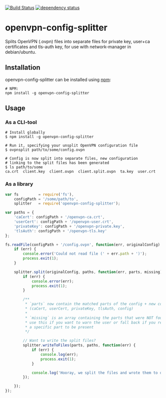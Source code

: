 [![Build Status][1]][2] [![dependency status][3]][4]

openvpn-config-splitter
=======================

Splits OpenVPN (.ovpn) files into separate files for private key, user+ca certificates and tls-auth key, for use with network-manager in debian/ubuntu.

## Installation
openvpn-config-splitter can be installed using [npm](https://npmjs.org/):

```
# NPM:
npm install -g openvpn-config-splitter
```

## Usage

### As a CLI-tool
```
# Install globally
$ npm install -g openvpn-config-splitter

# Run it, specifying your unsplit OpenVPN configuration file
$ ovpnsplit path/to/some/config.ovpn

# Config is now split into separate files, new configuration
# linking to the split files has been generated
$ ls path/to/some
ca.crt  client.key  client.ovpn  client.split.ovpn  ta.key  user.crt
```

### As a library
```javascript
var fs         = require('fs'),
    configPath = '/some/path/to',
    splitter   = require('openvpn-config-splitter');

var paths = {
    'caCert': configPath + '/openvpn-ca.crt',
    'userCert': configPath + '/openvpn-user.crt',
    'privateKey': configPath + '/openvpn-private.key',
    'tlsAuth': configPath + '/openvpn-tls.key'
};

fs.readFile(configPath + '/config.ovpn', function(err, originalConfig) {
    if (err) {
        console.error('Could not read file (' + err.path + ')');
        process.exit(1);
    }

    splitter.split(originalConfig, paths, function(err, parts, missing) {
        if (err) {
            console.error(err);
            process.exit(1);
        }

        /**
         * `parts` now contain the matched parts of the config + new config
         * (caCert, userCert, privateKey, tlsAuth, config)
         *
         * `missing` is an array containing the parts that were NOT found -
         * use this if you want to warn the user or fall back if you require
         * a specific part to be present
         */

        // Want to write the split files?
        splitter.writeToFiles(parts, paths, function(err) {
            if (err) {
                console.log(err);
                process.exit(1);
            }

            console.log('Hooray, we split the files and wrote them to disk!');
        });

    });
});
```

[1]: https://travis-ci.org/rexxars/openvpn-config-splitter.png
[2]: https://travis-ci.org/rexxars/openvpn-config-splitter
[3]: https://david-dm.org/rexxars/openvpn-config-splitter.png
[4]: https://david-dm.org/rexxars/openvpn-config-splitter